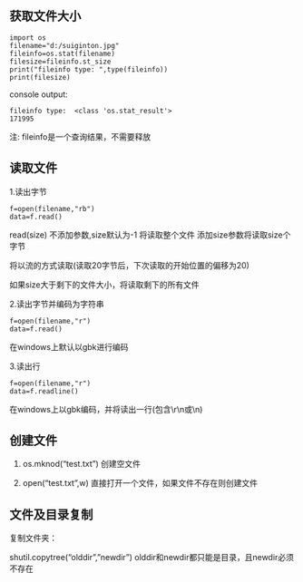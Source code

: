 ## 获取文件大小

```
import os
filename="d:/suiginton.jpg"
fileinfo=os.stat(filename)
filesize=fileinfo.st_size
print("fileinfo type: ",type(fileinfo))
print(filesize)
```
console output:

```
fileinfo type:  <class 'os.stat_result'>
171995
```

注: fileinfo是一个查询结果，不需要释放

## 读取文件

1.读出字节
```
f=open(filename,"rb")
data=f.read()

```

read(size) 不添加参数,size默认为-1 将读取整个文件
添加size参数将读取size个字节

将以流的方式读取(读取20字节后，下次读取的开始位置的偏移为20)

如果size大于剩下的文件大小，将读取剩下的所有文件

2.读出字节并编码为字符串

```
f=open(filename,"r")
data=f.read()
```

在windows上默认以gbk进行编码

3.读出行

```
f=open(filename,"r")
data=f.readline()
```
在windows上以gbk编码，并将读出一行(包含\r\n或\n)

## 创建文件

1) os.mknod(“test.txt”) 创建空文件

2) open(“test.txt”,w) 直接打开一个文件，如果文件不存在则创建文件

## 文件及目录复制

复制文件夹：

shutil.copytree(“olddir”,”newdir”) olddir和newdir都只能是目录，且newdir必须不存在

